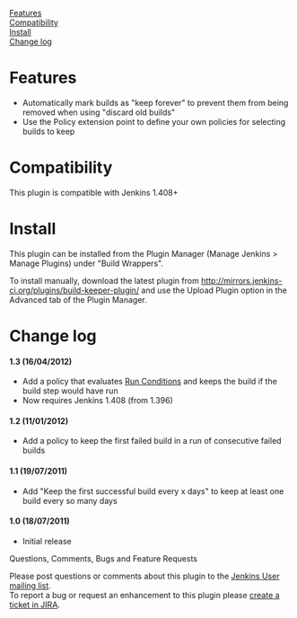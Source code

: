 [Features](http://localhost:8085/display/JENKINS/Build+Keeper+Plugin#BuildKeeperPlugin-features)  
[Compatibility](http://localhost:8085/display/JENKINS/Build+Keeper+Plugin#BuildKeeperPlugin-compatibility)  
[Install](http://localhost:8085/display/JENKINS/Build+Keeper+Plugin#BuildKeeperPlugin-install)  
[Change
log](http://localhost:8085/display/JENKINS/Build+Keeper+Plugin#BuildKeeperPlugin-changelog)

# Features

-   Automatically mark builds as "keep forever" to prevent them from
    being removed when using "discard old builds"
-   Use the Policy extension point to define your own policies for
    selecting builds to keep

# Compatibility

This plugin is compatible with Jenkins 1.408+

# Install

This plugin can be installed from the Plugin Manager (Manage Jenkins \>
Manage Plugins) under "Build Wrappers".

To install manually, download the latest plugin from
<http://mirrors.jenkins-ci.org/plugins/build-keeper-plugin/> and use the
Upload Plugin option in the Advanced tab of the Plugin Manager.

# Change log

#### 1.3 (16/04/2012)

-   Add a policy that evaluates [Run
    Conditions](http://localhost:8085/display/JENKINS/Run+Condition+Plugin)
    and keeps the build if the build step would have run
-   Now requires Jenkins 1.408 (from 1.396)

#### 1.2 (11/01/2012)

-   Add a policy to keep the first failed build in a run of consecutive
    failed builds

#### 1.1 (19/07/2011)

-   Add "Keep the first successful build every x days" to keep at least
    one build every so many days

#### 1.0 (18/07/2011)

-   Initial release

Questions, Comments, Bugs and Feature Requests

Please post questions or comments about this plugin to the [Jenkins User
mailing list](http://jenkins-ci.org/content/mailing-lists).  
To report a bug or request an enhancement to this plugin please [create
a ticket in
JIRA](http://issues.jenkins-ci.org/browse/JENKINS/component/15894).
